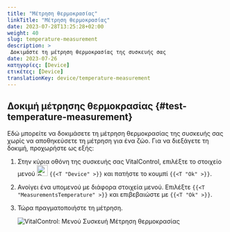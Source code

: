 ```yaml
---
title: "Μέτρηση θερμοκρασίας"
linkTitle: "Μέτρηση θερμοκρασίας"
date: 2023-07-28T13:25:28+02:00
weight: 40
slug: temperature-measurement
description: >
 Δοκιμάστε τη μέτρηση θερμοκρασίας της συσκευής σας
date: 2023-07-26
κατηγορίες: [Device]
ετικέτες: [Device]
translationKey: device/temperature-measurement
---
```

## Δοκιμή μέτρησης θερμοκρασίας {#test-temperature-measurement}

Εδώ μπορείτε να δοκιμάσετε τη μέτρηση θερμοκρασίας της συσκευής σας χωρίς να αποθηκεύσετε τη μέτρηση για ένα ζώο. Για να διεξάγετε τη δοκιμή, προχωρήστε ως εξής:

1. Στην κύρια οθόνη της συσκευής σας VitalControl, επιλέξτε το στοιχείο μενού <img src="/icons/device.svg" width="25" align="bottom" alt="Device" /> `{{<T "Device" >}}` και πατήστε το κουμπί `{{<T "Ok" >}}`.

2. Ανοίγει ένα υπομενού με διάφορα στοιχεία μενού. Επιλέξτε `{{<T "MeasurementsTemperature" >}}` και επιβεβαιώστε με `{{<T "Ok" >}}`.

3. Τώρα πραγματοποιήστε τη μέτρηση.

   ![VitalControl: Μενού Συσκευή Μέτρηση θερμοκρασίας](../images/temperature.png "Δοκιμή μέτρησης θερμοκρασίας")

